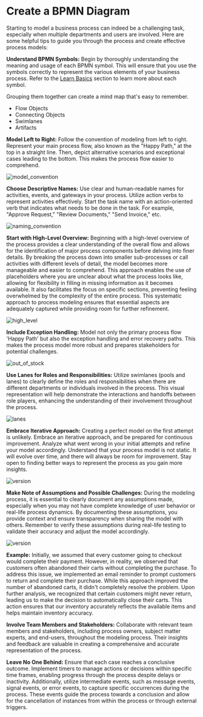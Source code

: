 # Create a BPMN Diagram

Starting to model a business process can indeed be a challenging task, especially when multiple departments and users are involved.
Here are some helpful tips to guide you through the process and create effective process models:

**Understand BPMN Symbols:**
Begin by thoroughly understanding the meaning and usage of each BPMN symbol.
This will ensure that you use the symbols correctly to represent the various elements of your business process.
Refer to the [Learn Basics](/explanation/understanding_the_terminology) section to learn more about each symbol.

Grouping them together can create a mind map that's easy to remember.

- Flow Objects
- Connecting Objects
- Swimlanes
- Artifacts

**Model Left to Right:**
Follow the convention of modeling from left to right.
Represent your main process flow, also known as the "Happy Path," at the top in a straight line.
Then, depict alternative scenarios and exceptional cases leading to the bottom.
This makes the process flow easier to comprehend.

![model_convention](/images/model_convention.png)

**Choose Descriptive Names:**
Use clear and human-readable names for activities, events, and gateways in your process.
Utilize action verbs to represent activities effectively.
Start the task name with an action-oriented verb that indicates what needs to be done in the task.
For example, "Approve Request," "Review Documents," "Send Invoice," etc.

![naming_convention](/images/naming_convention.png)

**Start with High-Level Overview:**
Beginning with a high-level overview of the process provides a clear understanding of the overall flow and allows for the identification of major process components before delving into finer details.
By breaking the process down into smaller sub-processes or call activities with different levels of detail, the model becomes more manageable and easier to comprehend.
This approach enables the use of placeholders where you are unclear about what the process looks like, allowing for flexibility in filling in missing information as it becomes available.
It also facilitates the focus on specific sections, preventing feeling overwhelmed by the complexity of the entire process.
This systematic approach to process modeling ensures that essential aspects are adequately captured while providing room for further refinement.

![high_level](/images/high_level.png)

**Include Exception Handling:**
Model not only the primary process flow 'Happy Path' but also the exception handling and error recovery paths.
This makes the process model more robust and prepares stakeholders for potential challenges.

![out_of_stock](/images/out_of_stock.png)

**Use Lanes for Roles and Responsibilities:**
Utilize swimlanes (pools and lanes) to clearly define the roles and responsibilities when there are different departments or individuals involved in the process.
This visual representation will help demonstrate the interactions and handoffs between role players, enhancing the understanding of their involvement throughout the process.

![lanes](/images/lanes_1.png)

**Embrace Iterative Approach:**
Creating a perfect model on the first attempt is unlikely.
Embrace an iterative approach, and be prepared for continuous improvement.
Analyze what went wrong in your initial attempts and refine your model accordingly.
Understand that your process model is not static.
It will evolve over time, and there will always be room for improvement.
Stay open to finding better ways to represent the process as you gain more insights.

![version](/images/version.png)

**Make Note of Assumptions and Possible Challenges:**
During the modeling process, it is essential to clearly document any assumptions made, especially when you may not have complete knowledge of user behavior or real-life process dynamics.
By documenting these assumptions, you provide context and ensure transparency when sharing the model with others.
Remember to verify these assumptions during real-life testing to validate their accuracy and adjust the model accordingly.

![version](/images/assumptions.png)

**Example:**
Initially, we assumed that every customer going to checkout would complete their payment.
However, in reality, we observed that customers often abandoned their carts without completing the purchase.
To address this issue, we implemented an email reminder to prompt customers to return and complete their purchase.
While this approach improved the number of abandoned carts, it didn't completely resolve the problem.
Upon further analysis, we recognized that certain customers might never return, leading us to make the decision to automatically close their carts.
This action ensures that our inventory accurately reflects the available items and helps maintain inventory accuracy.

**Involve Team Members and Stakeholders:**
Collaborate with relevant team members and stakeholders, including process owners, subject matter experts, and end-users, throughout the modeling process.
Their insights and feedback are valuable in creating a comprehensive and accurate representation of the process.

**Leave No One Behind:**
Ensure that each case reaches a conclusive outcome.
Implement timers to manage actions or decisions within specific time frames, enabling progress through the process despite delays or inactivity.
Additionally, utilize intermediate events, such as message events, signal events, or error events, to capture specific occurrences during the process.
These events guide the process towards a conclusion and allow for the cancellation of instances from within the process or through external triggers.

